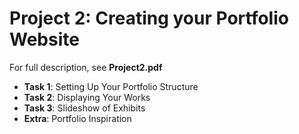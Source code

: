 # Project 2: Creating your Portfolio Website

For full description, see **Project2.pdf**

- **Task 1**: Setting Up Your Portfolio Structure
- **Task 2**: Displaying Your Works
- **Task 3**: Slideshow of Exhibits
- **Extra**: Portfolio Inspiration
